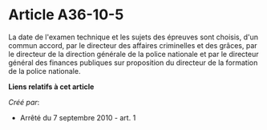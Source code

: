 # Article A36-10-5

La date de l'examen technique et les sujets des épreuves sont choisis, d'un commun accord, par le directeur des affaires
criminelles et des grâces, par le directeur de la direction générale de la police nationale et par le directeur général des
finances publiques sur proposition du directeur de la formation de la police nationale.

**Liens relatifs à cet article**

_Créé par_:

  - Arrêté du 7 septembre 2010 - art. 1
